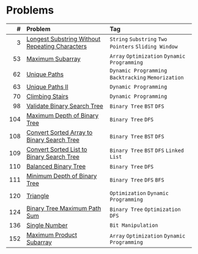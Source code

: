 # Problems

| #   | Problem                                                                                                                         | Tag                                                  |
|----:|:--------------------------------------------------------------------------------------------------------------------------------|:-----------------------------------------------------|
|   3 | [Longest Substring Without Repeating Characters](https://leetcode.com/problems/longest-substring-without-repeating-characters/) | `String` `Substring` `Two Pointers` `Sliding Window` |
|  53 | [Maximum Subarray](https://leetcode.com/problems/maximum-subarray/)                                                             | `Array` `Optimization` `Dynamic Programming`         |
|  62 | [Unique Paths](https://leetcode.com/problems/unique-paths/)                                                                     | `Dynamic Programming` `Backtracking` `Memorization`  |
|  63 | [Unique Paths II](https://leetcode.com/problems/unique-paths-ii/)                                                               | `Dynamic Programming`                                |
|  70 | [Climbing Stairs](https://leetcode.com/problems/climbing-stairs/)                                                               | `Dynamic Programming`                                |
|  98 | [Validate Binary Search Tree](https://leetcode.com/problems/validate-binary-search-tree/)                                       | `Binary Tree` `BST` `DFS`                            |
| 104 | [Maximum Depth of Binary Tree](https://leetcode.com/problems/maximum-depth-of-binary-tree/)                                     | `Binary Tree` `DFS`                                  |
| 108 | [Convert Sorted Array to Binary Search Tree](https://leetcode.com/problems/convert-sorted-array-to-binary-search-tree/)         | `Binary Tree` `BST` `DFS`                            |
| 109 | [Convert Sorted List to Binary Search Tree](https://leetcode.com/problems/convert-sorted-list-to-binary-search-tree/)           | `Binary Tree` `BST` `DFS` `Linked List`              |
| 110 | [Balanced Binary Tree](https://leetcode.com/problems/balanced-binary-tree/)                                                     | `Binary Tree` `DFS`                                  |
| 111 | [Minimum Depth of Binary Tree](https://leetcode.com/problems/minimum-depth-of-binary-tree/)                                     | `Binary Tree` `DFS` `BFS`                            |
| 120 | [Triangle](https://leetcode.com/problems/triangle/)                                                                             | `Optimization` `Dynamic Programming`                 |
| 124 | [Binary Tree Maximum Path Sum](https://leetcode.com/problems/binary-tree-maximum-path-sum/)                                     | `Binary Tree` `Optimization` `DFS`                   |
| 136 | [Single Number](https://leetcode.com/problems/single-number/)                                                                   | `Bit Manipulation`                                   |
| 152 | [Maximum Product Subarray](https://leetcode.com/problems/maximum-product-subarray/)                                             | `Array` `Optimization` `Dynamic Programming`         |